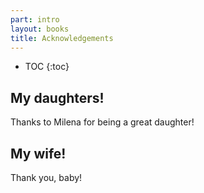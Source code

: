 ```yaml
---
part: intro
layout: books
title: Acknowledgements
---
```


* TOC
{:toc}

## My daughters!

Thanks to Milena for being a great daughter!

## My wife!

Thank you, baby!